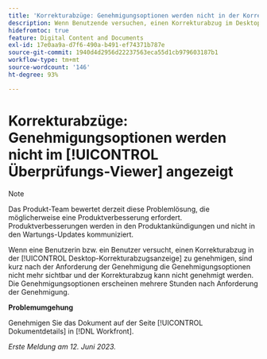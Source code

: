 ```yaml
---
title: 'Korrekturabzüge: Genehmigungsoptionen werden nicht in der Korrekturabzugsanzeige angezeigt'
description: Wenn Benutzende versuchen, einen Korrekturabzug im Desktop Proofing Viewer zu genehmigen, sind kurz nach der Anforderung der Genehmigung die Genehmigungsoptionen nicht mehr sichtbar und der Korrekturabzug kann nicht genehmigt werden. Die Genehmigungsoptionen erscheinen mehrere Stunden nach Anforderung der Genehmigung.
hidefromtoc: true
feature: Digital Content and Documents
exl-id: 17e0aa9a-d7f6-490a-b491-ef74371b787e
source-git-commit: 1940d4d2956d22237563eca55d1cb979603187b1
workflow-type: tm+mt
source-wordcount: '146'
ht-degree: 93%

---
```


# Korrekturabzüge: Genehmigungsoptionen werden nicht im [!UICONTROL Überprüfungs-Viewer] angezeigt

>[!NOTE]
>
>Das Produkt-Team bewertet derzeit diese Problemlösung, die möglicherweise eine Produktverbesserung erfordert. Produktverbesserungen werden in den Produktankündigungen und nicht in den Wartungs-Updates kommuniziert.

Wenn eine Benutzerin bzw. ein Benutzer versucht, einen Korrekturabzug in der [!UICONTROL Desktop-Korrekturabzugsanzeige] zu genehmigen, sind kurz nach der Anforderung der Genehmigung die Genehmigungsoptionen nicht mehr sichtbar und der Korrekturabzug kann nicht genehmigt werden. Die Genehmigungsoptionen erscheinen mehrere Stunden nach Anforderung der Genehmigung.

**Problemumgehung**

Genehmigen Sie das Dokument auf der Seite [!UICONTROL Dokumentdetails] in [!DNL Workfront].

_Erste Meldung am 12. Juni 2023._

<!--CHECK ME - NO VIEWS APRIL-JUNE 2025-->
